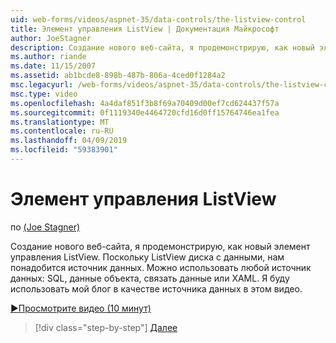```yaml
---
uid: web-forms/videos/aspnet-35/data-controls/the-listview-control
title: Элемент управления ListView | Документация Майкрософт
author: JoeStagner
description: Создание нового веб-сайта, я продемонстрирую, как новый элемент управления ListView. Поскольку ListView диска с данными, нам понадобится источник данных. Можно использовать любые данные...
ms.author: riande
ms.date: 11/15/2007
ms.assetid: ab1bcde8-898b-487b-806a-4ced0f1284a2
msc.legacyurl: /web-forms/videos/aspnet-35/data-controls/the-listview-control
msc.type: video
ms.openlocfilehash: 4a4daf851f3b8f69a70409d00ef7cd624437f57a
ms.sourcegitcommit: 0f1119340e4464720cfd16d0ff15764746ea1fea
ms.translationtype: MT
ms.contentlocale: ru-RU
ms.lasthandoff: 04/09/2019
ms.locfileid: "59383901"
---
```

# <a name="the-listview-control"></a>Элемент управления ListView

по [(Joe Stagner)](https://github.com/JoeStagner)

Создание нового веб-сайта, я продемонстрирую, как новый элемент управления ListView. Поскольку ListView диска с данными, нам понадобится источник данных. Можно использовать любой источник данных: SQL, данные объекта, связать данные или XAML. Я буду использовать мой блог в качестве источника данных в этом видео.

[&#9654;Просмотрите видео (10 минут)](https://channel9.msdn.com/Blogs/ASP-NET-Site-Videos/the-listview-control)

> [!div class="step-by-step"]
> [Далее](the-datapager-control.md)
